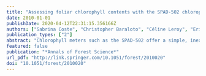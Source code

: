 ```yaml
---
title: "Assessing foliar chlorophyll contents with the SPAD-502 chlorophyll meter: a calibration test with thirteen tree species of tropical rainforest in French Guiana"
date: 2010-01-01
publishDate: 2020-04-12T22:31:15.356166Z
authors: ["Sabrina Coste", "Christopher Baraloto", "Céline Leroy", "Eric Marcon", "Amélie Renaud", "Andrew D. Richardson", "Jean-Christophe Roggy", "Heidy Schimann", "Johan Uddling", "Bruno Hérault"]
publication_types: ["2"]
abstract: "Chlorophyll meters such as the SPAD-502 offer a simple, inexpensive and rapid method to estimate foliar chlorophyll content. However, values provided by SPAD-502 are unitless and require empirical calibrations between SPAD units and extracted chlorophyll values. Leaves of 13 tree species from the tropical rain forest in French Guiana were sampled to select the most appropriate calibration model among the often-used linear, polynomial and exponential models, in addition to a novel homographic model that has a natural asymptote. The homographic model best accurately predicted total chlorophyll content (mu g cm(-2)) from SPAD units (R-2 = 0.89). Interspecific differences in the homographic model parameters explain less than 7% of the variation in chlorophyll content in our data set. The utility of the general homographic model for a variety of research and management applications clearly outweighs the slight loss of model accuracy due to the abandon of the species' effect."
featured: false
publication: "*Annals of Forest Science*"
url_pdf: "http://link.springer.com/10.1051/forest/2010020"
doi: "10.1051/forest/2010020"
---
```


